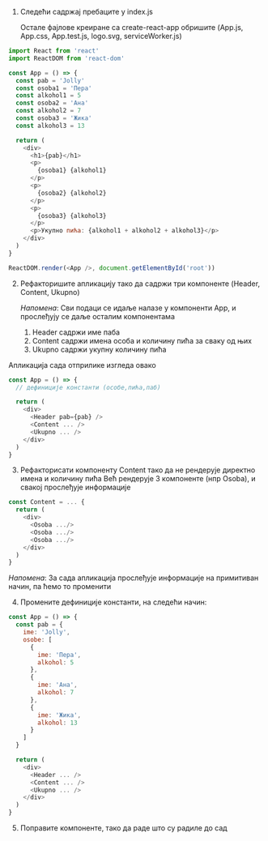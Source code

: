 1. Следећи садржај пребаците у index.js

    Остале фајлове креиране са create-react-app обришите (App.js, App.css, App.test.js, logo.svg, serviceWorker.js)


```js
import React from 'react'
import ReactDOM from 'react-dom'

const App = () => {
  const pab = 'Jolly'
  const osoba1 = 'Пера'
  const alkohol1 = 5
  const osoba2 = 'Ана'
  const alkohol2 = 7
  const osoba3 = 'Жика'
  const alkohol3 = 13

  return (
    <div>
      <h1>{pab}</h1>
      <p>
        {osoba1} {alkohol1}
      </p>
      <p>
        {osoba2} {alkohol2}
      </p>
      <p>
        {osoba3} {alkohol3}
      </p>
      <p>Укупно пића: {alkohol1 + alkohol2 + alkohol3}</p>
    </div>
  )
}

ReactDOM.render(<App />, document.getElementById('root'))
```

2. Рефакторишите апликацију тако да садржи три компоненте (Header, Content, Ukupno)

    *Напомена*: Сви подаци се идаље налазе у компоненти App, и прослеђују се даље осталим компонентама

    1. Header садржи име паба
    2. Content садржи имена особа и количину пића за сваку од њих
    3. Ukupno садржи укупну количину пића

Апликација сада отприлике изгледа овако
```js
const App = () => {
  // дефиниције константи (особе,пића,паб)

  return (
    <div>
      <Header pab={pab} />
      <Content ... />
      <Ukupno ... />
    </div>
  )
}
```

3. Рефакторисати компоненту Content тако да не рендерује директно имена и количину пића
    Већ рендерује 3 компоненте (нпр Osoba), и свакој прослеђује информације

```js
const Content = ... {
  return (
    <div>
      <Osoba .../>
      <Osoba .../>
      <Osoba .../>
    </div>
  )
}
```

*Напомена*: За сада апликација прослеђује информације на примитиван начин, па ћемо то променити



4. Промените дефиниције константи, на следећи начин:

```js
const App = () => {
  const pab = {
    ime: 'Jolly',
    osobe: [
      {
        ime: 'Пера',
        alkohol: 5
      },
      {
        ime: 'Ана',
        alkohol: 7
      },
      {
        ime: 'Жика',
        alkohol: 13
      }
    ]
  }

  return (
    <div>
      <Header ... />
      <Content ... />
      <Ukupno ... />
    </div>
  )
}
```

5. Поправите компоненте, тако да раде што су радиле до сад
